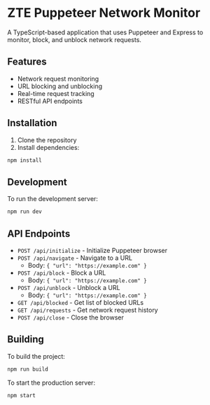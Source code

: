 # ZTE Puppeteer Network Monitor

A TypeScript-based application that uses Puppeteer and Express to monitor, block, and unblock network requests.

## Features

- Network request monitoring
- URL blocking and unblocking
- Real-time request tracking
- RESTful API endpoints

## Installation

1. Clone the repository
2. Install dependencies:
```bash
npm install
```

## Development

To run the development server:
```bash
npm run dev
```

## API Endpoints

- `POST /api/initialize` - Initialize Puppeteer browser
- `POST /api/navigate` - Navigate to a URL
  - Body: `{ "url": "https://example.com" }`
- `POST /api/block` - Block a URL
  - Body: `{ "url": "https://example.com" }`
- `POST /api/unblock` - Unblock a URL
  - Body: `{ "url": "https://example.com" }`
- `GET /api/blocked` - Get list of blocked URLs
- `GET /api/requests` - Get network request history
- `POST /api/close` - Close the browser

## Building

To build the project:
```bash
npm run build
```

To start the production server:
```bash
npm start
``` 